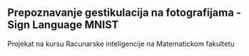 
## Prepoznavanje gestikulacija na fotografijama - Sign Language MNIST

Projekat na kursu Racunarske inteligencije na Matematickom fakultetu

